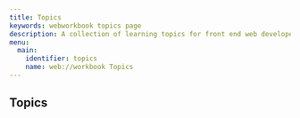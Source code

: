 ```yaml
---
title: Topics
keywords: webworkbook topics page
description: A collection of learning topics for front end web developers.
menu:
  main:
    identifier: topics
    name: web://workbook Topics
---
```


## Topics
